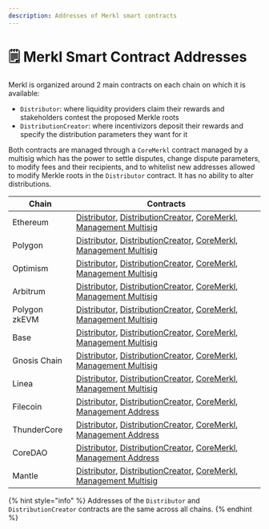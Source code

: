 ```yaml
---
description: Addresses of Merkl smart contracts
---
```


# 🗒️ Merkl Smart Contract Addresses

Merkl is organized around 2 main contracts on each chain on which it is available:

- `Distributor`: where liquidity providers claim their rewards and stakeholders contest the proposed Merkle roots
- `DistributionCreator`: where incentivizors deposit their rewards and specify the distribution parameters they want for it

Both contracts are managed through a `CoreMerkl` contract managed by a multisig which has the power to settle disputes, change dispute parameters, to modify fees and their recipients, and to whitelist new addresses allowed to modify Merkle roots in the `Distributor` contract. It has no ability to alter distributions.

| Chain         | Contracts                                                                                                                                                                                                                                                                                                                                                                                                                                                   |
| ------------- | ----------------------------------------------------------------------------------------------------------------------------------------------------------------------------------------------------------------------------------------------------------------------------------------------------------------------------------------------------------------------------------------------------------------------------------------------------------- |
| Ethereum      | [Distributor](https://etherscan.io/address/0x3Ef3D8bA38EBe18DB133cEc108f4D14CE00Dd9Ae), [DistributionCreator](https://etherscan.io/address/0x8BB4C975Ff3c250e0ceEA271728547f3802B36Fd), [CoreMerkl](https://etherscan.io/address/0x0E632a15EbCBa463151B5367B4fCF91313e389a6), [Management Multisig](https://etherscan.io/address/0x529619a10129396a2F642cae32099C1eA7FA2834)                                                                                |
| Polygon       | [Distributor](https://polygonscan.com/address/0x3Ef3D8bA38EBe18DB133cEc108f4D14CE00Dd9Ae), [DistributionCreator](https://polygonscan.com/address/0x8BB4C975Ff3c250e0ceEA271728547f3802B36Fd), [CoreMerkl](https://polygonscan.com/address/0x9418d0aa02fce40804abf77bb81a1ccbeb91eafc), [Management Multisig](https://polygonscan.com/address/0xc0c07644631543c3af2fA7230D387C5fA418a131)                                                                    |
| Optimism      | [Distributor](https://optimistic.etherscan.io/address/0x3Ef3D8bA38EBe18DB133cEc108f4D14CE00Dd9Ae), [DistributionCreator](https://optimistic.etherscan.io/address/0x8BB4C975Ff3c250e0ceEA271728547f3802B36Fd), [CoreMerkl](https://optimistic.etherscan.io/address/0xc2c7a0d9a9e0467090281c3a4f28D40504d08FB4), [Management Multisig](https://optimistic.etherscan.io/address/0x17a7F6a839fea3b716b43f9414ffc93131878BD2)                                    |
| Arbitrum      | [Distributor](https://arbiscan.io/address/0x3Ef3D8bA38EBe18DB133cEc108f4D14CE00Dd9Ae), [DistributionCreator](https://arbiscan.io/address/0x8BB4C975Ff3c250e0ceEA271728547f3802B36Fd), [CoreMerkl](https://arbiscan.io/address/0xA86CC1ae2D94C6ED2aB3bF68fB128c2825673267), [Management Multisig](https://arbiscan.io/address/0x3350bef226F7BdCA874C5561320aB7EF9DC89E70)                                                                                    |
| Polygon zkEVM | [Distributor](https://zkevm.polygonscan.com/address/0x3Ef3D8bA38EBe18DB133cEc108f4D14CE00Dd9Ae), [DistributionCreator](https://zkevm.polygonscan.com/address/0x8BB4C975Ff3c250e0ceEA271728547f3802B36Fd), [CoreMerkl](https://zkevm.polygonscan.com/address/0xC16B81Af351BA9e64C1a069E3Ab18c244A1E3049), [Management Multisig](https://zkevm.polygonscan.com/address/0x9439B96E39dA5AD7EAA75d7a136383D1D9737055)                                            |
| Base          | [Distributor](https://basescan.org/address/0x3Ef3D8bA38EBe18DB133cEc108f4D14CE00Dd9Ae), [DistributionCreator](https://basescan.org/address/0x8BB4C975Ff3c250e0ceEA271728547f3802B36Fd), [CoreMerkl](https://basescan.org/address/0xC16B81Af351BA9e64C1a069E3Ab18c244A1E3049), [Management Multisig](https://basescan.org/address/0x19c41F6607b2C0e80E84BaadaF886b17565F278e)                                                                                |
| Gnosis Chain  | [Distributor](https://gnosisscan.io/address/0x3Ef3D8bA38EBe18DB133cEc108f4D14CE00Dd9Ae), [DistributionCreator](https://gnosisscan.io/address/0x8BB4C975Ff3c250e0ceEA271728547f3802B36Fd), [CoreMerkl](https://gnosisscan.io/address/0xFD0DFC837Fe7ED19B23df589b6F6Da5a775F99E0), [Management Multisig](https://gnosisscan.io/address/0xf4b426A9849933c83041D6554cb39955ddA5c767)                                                                            |
| Linea         | [Distributor](https://lineascan.build/address/0x3Ef3D8bA38EBe18DB133cEc108f4D14CE00Dd9Ae), [DistributionCreator](https://lineascan.build/address/0x8BB4C975Ff3c250e0ceEA271728547f3802B36Fd), [CoreMerkl](https://lineascan.build/address/0x5adDc89785D75C86aB939E9e15bfBBb7Fc086A87), [Management Multisig](https://lineascan.build/address/0x65e043c894F15A899FD18d454BeeAd577e792B81)                                                                    |
| Filecoin      | [Distributor](https://filfox.info/en/address/0x3Ef3D8bA38EBe18DB133cEc108f4D14CE00Dd9Ae), [DistributionCreator](https://filfox.info/en/address/0x8BB4C975Ff3c250e0ceEA271728547f3802B36Fd), [CoreMerkl](https://filfox.info/en/address/0x3E399AE5B4D8bc0021e53b51c8BCdD66DD62c03b), [Management Address](https://filfox.info/en/address/0x916685b590233ba10c0b52b3fae6b0e75e9ab477)                                                                         |
| ThunderCore   | [Distributor](https://explorer-mainnet.thundercore.com/address/0x3Ef3D8bA38EBe18DB133cEc108f4D14CE00Dd9Ae), [DistributionCreator](https://explorer-mainnet.thundercore.com/address/0x8BB4C975Ff3c250e0ceEA271728547f3802B36Fd), [CoreMerkl](https://explorer-mainnet.thundercore.com/address/0x3E399AE5B4D8bc0021e53b51c8BCdD66DD62c03b), [Management Address](https://explorer-mainnet.thundercore.com/address/0x916685b590233ba10c0b52b3fae6b0e75e9ab477) |
| CoreDAO       | [Distributor](https://scan.coredao.org/address/0x3Ef3D8bA38EBe18DB133cEc108f4D14CE00Dd9Ae), [DistributionCreator](https://scan.coredao.org/address/0x8BB4C975Ff3c250e0ceEA271728547f3802B36Fd), [CoreMerkl](https://scan.coredao.org/address/0x3E399AE5B4D8bc0021e53b51c8BCdD66DD62c03b), [Management Address](https://scan.coredao.org/address/0x916685b590233ba10c0b52b3fae6b0e75e9ab477)                                                                 |
| Mantle        | [Distributor](https://explorer.mantle.xyz/address/0x3Ef3D8bA38EBe18DB133cEc108f4D14CE00Dd9Ae), [DistributionCreator](https://explorer.mantle.xyz/address/0x8BB4C975Ff3c250e0ceEA271728547f3802B36Fd), [CoreMerkl](https://explorer.mantle.xyz/address/0xC16B81Af351BA9e64C1a069E3Ab18c244A1E3049), [Management Multisig](https://explorer.mantle.xyz/address/0xe5cFa764F35eB0Ce24b4599EDd50882C1833d20F)                                                    |

{% hint style="info" %}
Addresses of the `Distributor` and `DistributionCreator` contracts are the same across all chains.
{% endhint %}
